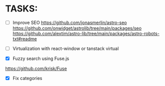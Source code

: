 # TASKS:

- [ ] Improve SEO
https://github.com/jonasmerlin/astro-seo
https://github.com/onwidget/astrolib/tree/main/packages/seo
https://github.com/alextim/astro-lib/tree/main/packages/astro-robots-txt#readme

- [ ] Virtualization with react-window or tanstack virtual


- [x] Fuzzy search using Fuse.js

https://github.com/krisk/Fuse

- [x] Fix categories
